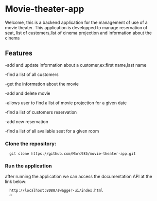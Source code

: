 # Movie-theater-app
Welcome, this is a backend application for the management of  use of a movie theater.
This application is developped to manage reservation of seat,
list of customers,list of cinema projection and information about the cinema

## Features
 -add and update information about a customer,ex:first name,last name
 
 -find a list of all customers
 
 -get the information about the movie
 
 -add and delete movie
 
 -allows user to find a list of movie projection for a given date
 
 -find a list of customers reservation
 
 -add new reservation
 
 -find a list of all available seat for a given room 

### Clone the repository:
```
  git clone https://github.com/Marc985/movie-theater-app.git

```

### Run the application
after running the application  we can access the documentation API at the link below:

```
  http://localhost:8080/swagger-ui/index.html
  a
```
